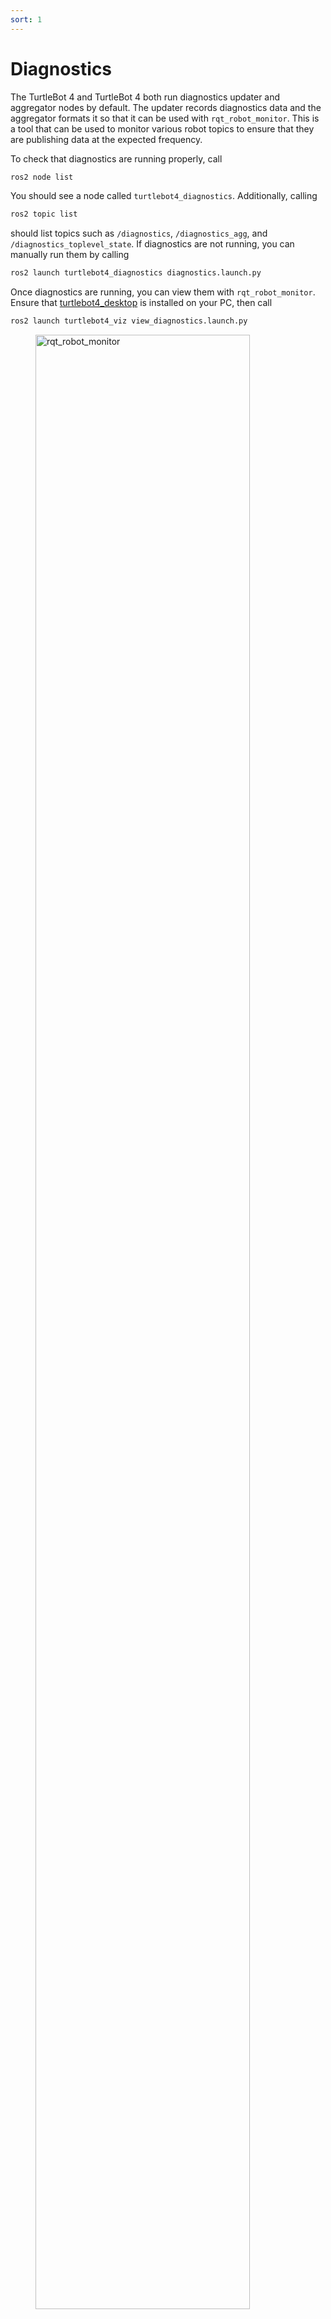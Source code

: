 ```yaml
---
sort: 1
---
```


# Diagnostics

The TurtleBot 4 and TurtleBot 4 both run diagnostics updater and aggregator nodes by default. The updater records diagnostics data and the aggregator formats it so that it can be used with `rqt_robot_monitor`. This is a tool that can be used to monitor various robot topics to ensure that they are publishing data at the expected frequency.

To check that diagnostics are running properly, call

```bash
ros2 node list
```

You should see a node called `turtlebot4_diagnostics`. Additionally, calling

```bash
ros2 topic list
```
should list topics such as `/diagnostics`, `/diagnostics_agg`, and `/diagnostics_toplevel_state`. If diagnostics are not running, you can manually run them by calling 

```bash 
ros2 launch turtlebot4_diagnostics diagnostics.launch.py
``` 

Once diagnostics are running, you can view them with `rqt_robot_monitor`. Ensure that [turtlebot4_desktop](../software/turtlebot4_packages.md#installation-2) is installed on your PC, then call 

```bash
ros2 launch turtlebot4_viz view_diagnostics.launch.py
```

<figure class="aligncenter">
    <img src="media/diagnostics.png" alt="rqt_robot_monitor" style="width: 90%;"/>
    <figcaption>rqt_robot_monitor with TurtleBot 4 diagnostics</figcaption>
</figure>

The monitor will display any errors in the first window, any warnings in the second window, and a summary of all topics in the "All devices" section at the bottom. Each topic has a status level of OK, WARNING, ERROR, or STALE. There is also a more detailed message included as well. You can click on each topic to view more information. 

In this example, the OAK-D node is not running, so the camera topics are not being published.

<figure class="aligncenter">
    <img src="media/diagnostics_camera.png" alt="rqt_robot_monitor" style="width: 60%;"/>
    <figcaption>Color camera diagnostics</figcaption>
</figure>

# Disabling Diagnostics

For systems experiencing high CPU usage issues or limited bandwidth, it can help to disable the diagnostics whenever they are not actively in use.

{% tabs navigation %}
{% tab navigation galactic %}

Instructions are not currently available for Galactic.

{% endtab %}
{% tab navigation humble %}


To disable diagnostics, SSH into your TurtleBot 4 and run the turtlebot4 setup tool:

```bash
turtlebot4-setup
```

Navigate to 'Bash Setup' in the 'ROS Setup' menu, then change the `DIAGNOSTICS` setting to `False`. 
Save the settings, then apply settings in the main menu.


{% endtab %}
{% endtabs %}